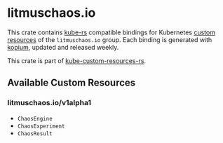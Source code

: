 <!--
SPDX-FileCopyrightText: The kube-custom-resources-rs Authors
SPDX-License-Identifier: 0BSD
 -->

# litmuschaos.io

This crate contains [kube-rs](https://kube.rs/) compatible bindings for Kubernetes [custom resources](https://kubernetes.io/docs/tasks/extend-kubernetes/custom-resources/custom-resource-definitions/) of the `litmuschaos.io` group. Each binding is generated with [kopium](https://github.com/kube-rs/kopium), updated and released weekly.

This crate is part of [kube-custom-resources-rs](https://github.com/metio/kube-custom-resources-rs).

## Available Custom Resources

### litmuschaos.io/v1alpha1
- `ChaosEngine`
- `ChaosExperiment`
- `ChaosResult`
